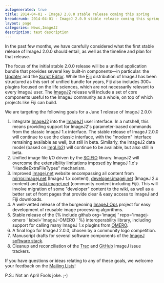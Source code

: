 ```yaml
---
autogenerated: true
title: 2014-04-01 - ImageJ 2.0.0 stable release coming this spring
breadcrumb: 2014-04-01 - ImageJ 2.0.0 stable release coming this spring
layout: page
categories: News,ImageJ2
description: test description
---
```


In the past few months, we have carefully considered what the first stable release of ImageJ 2.0.0 should entail, as well as the timeline and plan for that release.

The focus of the initial stable 2.0.0 release will be a unified application bundle that provides several key built-in components—in particular: the [Updater](Updater "wikilink") and the [Script Editor](Script_Editor "wikilink"). While the [Fiji](Fiji "wikilink") distribution of ImageJ has been structured as this sort of unified bundle for years, Fiji also includes 300+ plugins focused on the life sciences, which are not necessarily relevant to every ImageJ user. The [ImageJ2](ImageJ2 "wikilink") release will include a set of core components useful to the ImageJ community as a whole, on top of which projects like Fiji can build.

We are targeting the following goals for a June 1 release of ImageJ 2.0.0:

1.  Integrate [ImageJ2](ImageJ2 "wikilink") into the [ImageJ1](ImageJ1 "wikilink") user interface. In a nutshell, this means providing support for ImageJ2's parameter-based commands from the classic ImageJ 1.x interface. The stable release of ImageJ 2.0.0 will continue to use the classic interface, with the "modern" interface remaining available as well, but still in beta. Similarly, the ImageJ2 data model (based on [ImgLib2](ImgLib2 "wikilink")) will continue to be available, but also still in beta.
2.  Unified image file I/O driven by the [SCIFIO](SCIFIO "wikilink") library. ImageJ2 will overcome the extensibility limitations imposed by ImageJ 1.x's "HandleExtraFileTypes" mechanism.
3.  Improved [imagej.net](https://imagej.net/) website encompassing all content from [mirror.imagej.net](http://mirror.imagej.net/) (ImageJ 1.x content), [developer.imagej.net](http://developer.imagej.net/) (ImageJ 2.x content) and [wiki.imagej.net](http://wiki.imagej.net/) (community content including Fiji). This will involve migration of some "developer" content to the wiki, as well as a better set of front pages that provide clear & easy access to ImageJ and Fiji downloads.
4.  A well-vetted release of the burgeoning [ImageJ Ops](ImageJ_Ops "wikilink") project for easy development of reusable image processing algorithms.
5.  Stable release of the {% include github org='imagej ' repo='imagej-omero ' label='ImageJ-OMERO ' %} interoperability library, including support for calling many ImageJ 1.x plugins from [OMERO](http://openmicroscopy.org/info/omero).
6.  A final logo for ImageJ 2.0.0, chosen by a community logo competition.
7.  Manuscript drafts for several software components of the [ImageJ software stack](Architecture "wikilink").
8.  Cleanup and reconciliation of the [Trac](http://trac.imagej.net/) and [GitHub](https://github.com/imagej/imagej/issues) ImageJ issue trackers.

If you have questions or ideas relating to any of these goals, we welcome your feedback on the [Mailing Lists](Mailing_Lists "wikilink")\!

P.S.: Not an April Fools joke. ;-)

 
